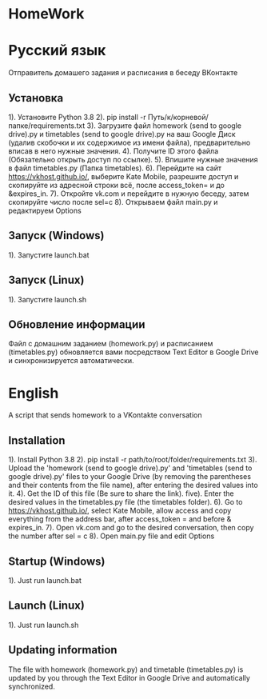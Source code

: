 # HomeWork

# Русский язык
Отправитель домашего задания и расписания в беседу ВКонтакте

## Установка
1). Установите Python 3.8
2). pip install -r Путь/к/корневой/папке/requirements.txt
3). Загрузите файл homework (send to google drive).py и timetables (send to google drive).py на ваш Google Диск (удалив скобочки и их содержимое из имени файла), предварительно вписав в него нужные значения.
4). Получите ID этого файла (Обязательно открыть доступ по ссылке).
5). Впишите нужные значения в файл timetables.py (Папка timetables).
6). Перейдите на сайт https://vkhost.github.io/, выберите Kate Mobile, разрешите доступ и скопируйте из адресной строки всё, после access_token= и до &expires_in.
7). Откройте vk.com и перейдите в нужную беседу, затем скопируйте число после sel=c
8). Открываем файл main.py и редактируем Options

## Запуск (Windows)

1). Запустите launch.bat

## Запуск (Linux)

1). Запустите launch.sh

## Обновление информации

Файл с домашним заданием (homework.py) и расписанием (timetables.py) обновляется вами посредством Text Editor в Google Drive и синхронизируется автоматически.

# English
A script that sends homework to a VKontakte conversation

## Installation
1). Install Python 3.8
2). pip install -r path/to/root/folder/requirements.txt
3). Upload the 'homework (send to google drive).py' and 'timetables (send to google drive).py' files to your Google Drive (by removing the parentheses and their contents from the file name), after entering the desired values into it.
4). Get the ID of this file (Be sure to share the link).
five). Enter the desired values in the timetables.py file (the timetables folder).
6). Go to https://vkhost.github.io/, select Kate Mobile, allow access and copy everything from the address bar, after access_token = and before & expires_in.
7). Open vk.com and go to the desired conversation, then copy the number after sel = c
8). Open main.py file and edit Options

## Startup (Windows)

1). Just run launch.bat

## Launch (Linux)

1). Just run launch.sh

## Updating information

The file with homework (homework.py) and timetable (timetables.py) is updated by you through the Text Editor in Google Drive and automatically synchronized.

